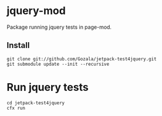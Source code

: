 # jquery-mod #

Package running jquery tests in page-mod.

## Install ##

    git clone git://github.com/Gozala/jetpack-test4jquery.git
    git submodule update --init --recursive

# Run jquery tests #

    cd jetpack-test4jquery
    cfx run
